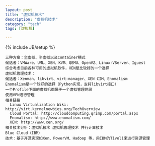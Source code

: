 ```yaml
---
layout: post
title: "虚拟机技术"
description: "虚拟机技术"
category: "tech"
tags: [虚拟机]

---
```

{% include JB/setup %}

    三种方案：全虚拟、半虚拟以及Container模式
    候选者：VMWare、UML、XEN、KVM、QEMU、OpenVZ、Linux-VServer、Iguest
    综合考虑目前各种可用的虚拟机软件，XEN是比较好的一个选择
    虚拟机管理技术：
    候选者：Xenman、libvirt、virt-manager、XEN CIM、Enomalism
    Enomalism是一个较好的选择（Python实现，支持libvirt接口）
    一个Profile下面的虚拟机都属于一个虚拟管理网段
    使用VPN进行管理
    相关链接
      Linux Virtualization Wiki: http://virt.kernelnewbies.org/TechOverview
      Cloud Portal: http://cloudcomputing.qrimp.com/portal.aspx
      Enomalism: http://www.enomalism.com/
      XEN: http://www.xen.org/
    相关技术分析：虚拟机技术 虚拟机管理技术 并行计算技术
    Blue Cloud（IBM）
    技术：基于开源实现如Xen、PowerVM、Hadoop 等，用IBM的Tivoli来进行资源管理


